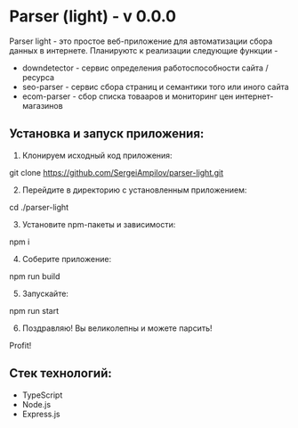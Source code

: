 # Parser (light) - v 0.0.0

Parser light - это простое веб-приложение для автоматизации сбора данных в интернете. Планируютс к реализации следующие функции - 

+ downdetector - сервис определения работоспособности сайта / ресурса
+ seo-parser - сервис сбора страниц и семантики того или иного сайта
+ ecom-parser - сбор списка товааров и мониторинг цен интернет-магазинов

## Установка и запуск приложения:

1. Клонируем исходный код приложения:

git clone https://github.com/SergeiAmpilov/parser-light.git

2. Перейдите в директорию с установленным приложением:

cd ./parser-light

3. Установите npm-пакеты и зависимости:

npm i

4. Соберите приложение:

npm run build

5. Запускайте:

npm run start

6. Поздравляю! Вы великолепны и можете парсить!

Profit!


## Стек технологий:
+ TypeScript
+ Node.js
+ Express.js

